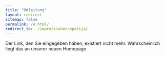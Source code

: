 ```yaml
---
title: "Umleitung"
layout: redirect
sitemap: false
permalink: /4.html/
redirect_to:  /impressionen/opatija/
---
```

Der Link, den Sie eingegeben haben, existiert nicht mehr. Wahrscheinlich liegt das an unserer neuen Homepage.

